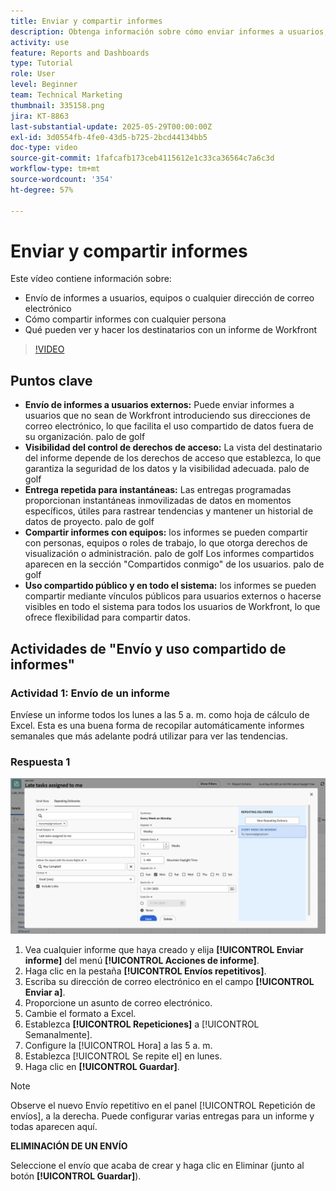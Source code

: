 ```yaml
---
title: Enviar y compartir informes
description: Obtenga información sobre cómo enviar informes a usuarios, equipos o cualquier dirección de correo electrónico y cómo compartirlos con cualquier persona de Workfront.
activity: use
feature: Reports and Dashboards
type: Tutorial
role: User
level: Beginner
team: Technical Marketing
thumbnail: 335158.png
jira: KT-8863
last-substantial-update: 2025-05-29T00:00:00Z
exl-id: 3d0554fb-4fe0-43d5-b725-2bcd44134bb5
doc-type: video
source-git-commit: 1fafcafb173ceb4115612e1c33ca36564c7a6c3d
workflow-type: tm+mt
source-wordcount: '354'
ht-degree: 57%

---
```


# Enviar y compartir informes

Este vídeo contiene información sobre:

* Envío de informes a usuarios, equipos o cualquier dirección de correo electrónico
* Cómo compartir informes con cualquier persona
* Qué pueden ver y hacer los destinatarios con un informe de Workfront

>[!VIDEO](https://video.tv.adobe.com/v/3447815/?quality=12&learn=on&captions=spa)

## Puntos clave

* **Envío de informes a usuarios externos:** Puede enviar informes a usuarios que no sean de Workfront introduciendo sus direcciones de correo electrónico, lo que facilita el uso compartido de datos fuera de su organización. palo de golf
* **Visibilidad del control de derechos de acceso:** La vista del destinatario del informe depende de los derechos de acceso que establezca, lo que garantiza la seguridad de los datos y la visibilidad adecuada. palo de golf
* **Entrega repetida para instantáneas:** Las entregas programadas proporcionan instantáneas inmovilizadas de datos en momentos específicos, útiles para rastrear tendencias y mantener un historial de datos de proyecto. palo de golf
* **Compartir informes con equipos:** los informes se pueden compartir con personas, equipos o roles de trabajo, lo que otorga derechos de visualización o administración. palo de golf Los informes compartidos aparecen en la sección &quot;Compartidos conmigo&quot; de los usuarios. palo de golf
* **Uso compartido público y en todo el sistema:** los informes se pueden compartir mediante vínculos públicos para usuarios externos o hacerse visibles en todo el sistema para todos los usuarios de Workfront, lo que ofrece flexibilidad para compartir datos.


## Actividades de &quot;Envío y uso compartido de informes&quot;

### Actividad 1: Envío de un informe

Envíese un informe todos los lunes a las 5 a. m. como hoja de cálculo de Excel. Esta es una buena forma de recopilar automáticamente informes semanales que más adelante podrá utilizar para ver las tendencias.

### Respuesta 1

![Una imagen de la pantalla para configurar envíos de informes repetitivos](assets/send-a-report.png)

1. Vea cualquier informe que haya creado y elija **[!UICONTROL Enviar informe]** del menú **[!UICONTROL Acciones de informe]**.
1. Haga clic en la pestaña **[!UICONTROL Envíos repetitivos]**.
1. Escriba su dirección de correo electrónico en el campo **[!UICONTROL Enviar a]**.
1. Proporcione un asunto de correo electrónico.
1. Cambie el formato a Excel.
1. Establezca **[!UICONTROL Repeticiones]** a [!UICONTROL Semanalmente].
1. Configure la [!UICONTROL Hora] a las 5 a. m.
1. Establezca [!UICONTROL Se repite el] en lunes.
1. Haga clic en **[!UICONTROL Guardar]**.

>[!NOTE]
>
>Observe el nuevo Envío repetitivo en el panel [!UICONTROL Repetición de envíos], a la derecha. Puede configurar varias entregas para un informe y todas aparecen aquí.

**ELIMINACIÓN DE UN ENVÍO**

Seleccione el envío que acaba de crear y haga clic en Eliminar (junto al botón **[!UICONTROL Guardar]**).
